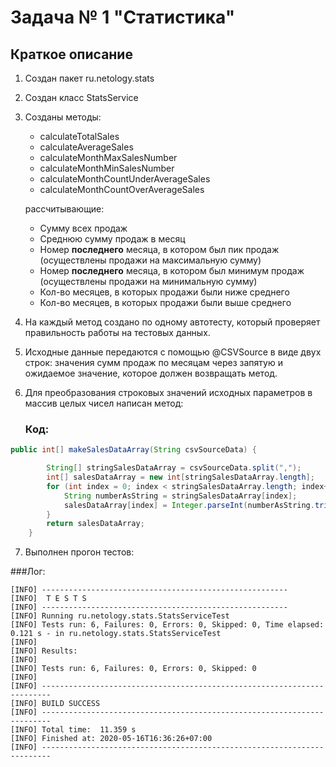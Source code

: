 # Задача № 1 "Статистика"

## Краткое описание

1. Создан пакет ru.netology.stats
2. Создан класс StatsService
3. Созданы методы:
    * calculateTotalSales
    * calculateAverageSales
    * calculateMonthMaxSalesNumber
    * calculateMonthMinSalesNumber
    * calculateMonthCountUnderAverageSales
    * calculateMonthCountOverAverageSales
    
    рассчитывающие:
    
    * Сумму всех продаж
    * Среднюю сумму продаж в месяц
    * Номер **последнего** месяца, в котором был пик продаж (осуществлены продажи на максимальную сумму)
    * Номер **последнего** месяца, в котором был минимум продаж (осуществлены продажи на минимальную сумму)
    * Кол-во месяцев, в которых продажи были ниже среднего
    * Кол-во месяцев, в которых продажи были выше среднего
 
4. На каждый метод создано по одному автотесту, который проверяет правильность работы на тестовых данных.

5. Исходные данные передаются с помощью @CSVSource в виде двух строк: значения сумм продаж по месяцам через запятую и ожидаемое значение, которое должен возвращать метод.
    
6. Для преобразования строковых значений исходных параметров в массив целых чисел написан метод:
    ### Код:

```java
public int[] makeSalesDataArray(String csvSourceData) {

        String[] stringSalesDataArray = csvSourceData.split(",");
        int[] salesDataArray = new int[stringSalesDataArray.length];
        for (int index = 0; index < stringSalesDataArray.length; index++) {
            String numberAsString = stringSalesDataArray[index];
            salesDataArray[index] = Integer.parseInt(numberAsString.trim());
        }
        return salesDataArray;
    }
```
7. Выполнен прогон тестов:

###Лог:

```$xslt
[INFO] -------------------------------------------------------
[INFO]  T E S T S
[INFO] -------------------------------------------------------
[INFO] Running ru.netology.stats.StatsServiceTest
[INFO] Tests run: 6, Failures: 0, Errors: 0, Skipped: 0, Time elapsed: 0.121 s - in ru.netology.stats.StatsServiceTest
[INFO] 
[INFO] Results:
[INFO] 
[INFO] Tests run: 6, Failures: 0, Errors: 0, Skipped: 0
[INFO] 
[INFO] ------------------------------------------------------------------------
[INFO] BUILD SUCCESS
[INFO] ------------------------------------------------------------------------
[INFO] Total time:  11.359 s
[INFO] Finished at: 2020-05-16T16:36:26+07:00
[INFO] ------------------------------------------------------------------------
```